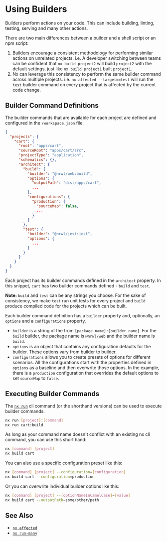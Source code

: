 # Using Builders

Builders perform actions on your code. This can include building, linting, testing, serving and many other actions.

There are two main differences between a builder and a shell script or an npm script:

1. Builders encourage a consistent methodology for performing similar actions on unrelated projects. i.e. A developer switching between teams can be confident that `nx build project2` will build `project2` with the default settings, just like `nx build project1` built `project1`.
2. Nx can leverage this consistency to perform the same builder command across multiple projects. i.e. `nx affected --target==test` will run the `test` builder command on every project that is affected by the current code change.

## Builder Command Definitions

The builder commands that are available for each project are defined and configured in the `/workspace.json` file.

```json
{
  "projects": {
    "cart": {
      "root": "apps/cart",
      "sourceRoot": "apps/cart/src",
      "projectType": "application",
      "schematics": {},
      "architect": {
        "build": {
          "builder": "@nrwl/web:build",
          "options": {
            "outputPath": "dist/apps/cart",
            ...
          },
          "configurations": {
            "production": {
              "sourceMap": false,
              ...
            }
          }
        },
        "test": {
          "builder": "@nrwl/jest:jest",
          "options": {
            ...
          }
        }
      }
    }
  }
}
```

Each project has its builder commands defined in the `architect` property. In this snippet, `cart` has two builder commands defined - `build` and `test`.

**Note:** `build` and `test` can be any strings you choose. For the sake of consistency, we make `test` run unit tests for every project and `build` produce compiled code for the projects which can be built.

Each builder command definition has a `builder` property and, optionally, an `options` and a `configurations` property.

- `builder` is a string of the from `[package name]:[builder name]`. For the `build` builder, the package name is `@nrwl/web` and the builder name is `build`.
- `options` is an object that contains any configuration defaults for the builder. These options vary from builder to builder.
- `configurations` allows you to create presets of options for different scenarios. All the configurations start with the properties defined in `options` as a baseline and then overwrite those options. In the example, there is a `production` configuration that overrides the default options to set `sourceMap` to `false`.

## Executing Builder Commands

The [`nx run`](/{{framework}}/cli/run) cli command (or the shorthand versions) can be used to execute builder commands.

```bash
nx run [project]:[command]
nx run cart:build
```

As long as your command name doesn't conflict with an existing nx cli command, you can use this short hand:

```bash
nx [command] [project]
nx build cart
```

You can also use a specific configuration preset like this:

```bash
nx [command] [project] --configuration=[configuration]
nx build cart --configuration=production
```

Or you can overwrite individual builder options like this:

```bash
nx [command] [project] --[optionNameInCamelCase]=[value]
nx build cart --outputPath=some/other/path
```

## See Also

- [`nx affected`](/{{framework}}/cli/affected)
- [`nx run-many`](/{{framework}}/cli/run-many)
